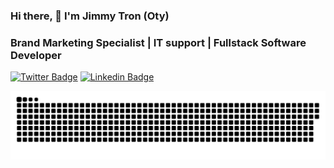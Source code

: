 ### Hi there, 👋 I'm Jimmy Tron (Oty)
### Brand Marketing Specialist | IT support | Fullstack Software Developer

[![Twitter Badge](https://img.shields.io/badge/-@jimmytron_ke-1ca0f1?style=flat-square&labelColor=1ca0f1&logo=twitter&logoColor=white&link=https://twitter.com/lukemorales)](https://twitter.com/jimmytron_ke)
[![Linkedin Badge](https://img.shields.io/badge/Jimmy%20Tron-blue?style=flat-square&logo=Linkedin&logoColor=white&link=https://www.linkedin.com/in/james-oduor)](https://www.linkedin.com/in/james-oduor)

![animation](https://github.com/jimmytron/jimmytron/blob/output/github-grid-snake.svg)
